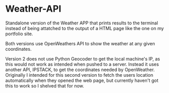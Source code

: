 # Weather-API

Standalone version of the Weather APP that prints results to the terminal instead of being attatched to the output of a HTML page like the one on my portfolio site. 

Both versions use OpenWeathers API to show the weather at any given coordinates. 

Version 2 does not use Python Geocoder to get the local machine's IP, as this would not work as intended when pushed to a server. Instead it uses another API, IPSTACK, to get the coordinates needed by OpenWeather. Originally I intended for this second version to fetch the users location automatically when they opened the web page, but currently haven't got this to work so I shelved that for now.
